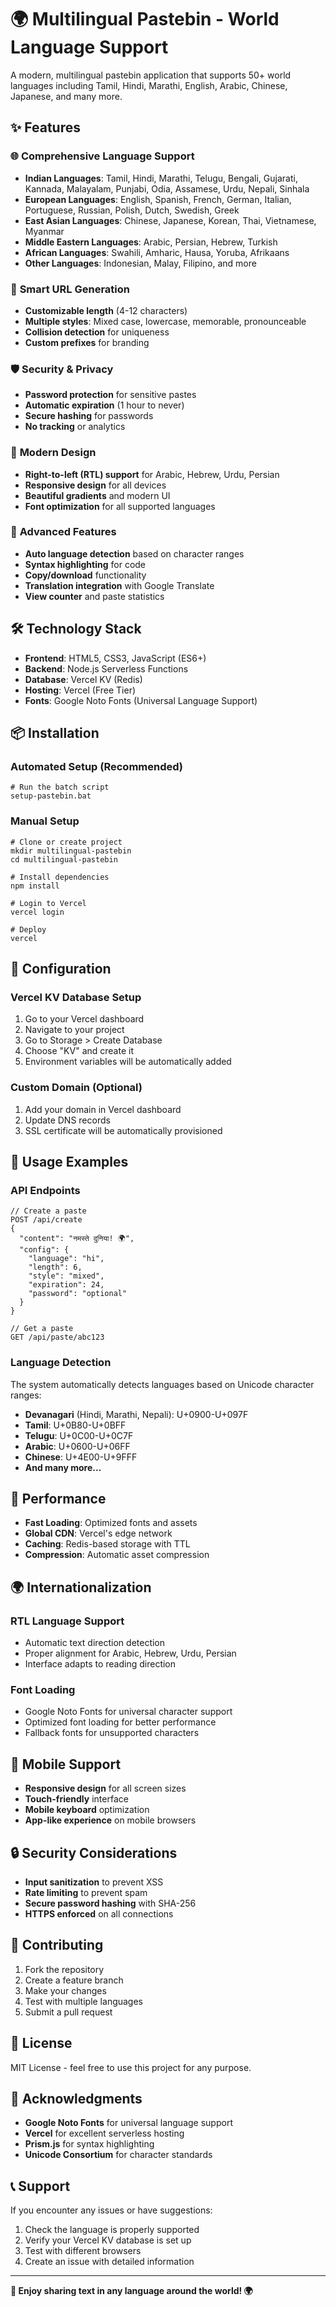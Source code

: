 # 🌍 Multilingual Pastebin - World Language Support

A modern, multilingual pastebin application that supports 50+ world languages including Tamil, Hindi, Marathi, English, Arabic, Chinese, Japanese, and many more.

## ✨ Features

### 🌐 **Comprehensive Language Support**
- **Indian Languages**: Tamil, Hindi, Marathi, Telugu, Bengali, Gujarati, Kannada, Malayalam, Punjabi, Odia, Assamese, Urdu, Nepali, Sinhala
- **European Languages**: English, Spanish, French, German, Italian, Portuguese, Russian, Polish, Dutch, Swedish, Greek
- **East Asian Languages**: Chinese, Japanese, Korean, Thai, Vietnamese, Myanmar
- **Middle Eastern Languages**: Arabic, Persian, Hebrew, Turkish
- **African Languages**: Swahili, Amharic, Hausa, Yoruba, Afrikaans
- **Other Languages**: Indonesian, Malay, Filipino, and more

### 🔗 **Smart URL Generation**
- **Customizable length** (4-12 characters)
- **Multiple styles**: Mixed case, lowercase, memorable, pronounceable
- **Collision detection** for uniqueness
- **Custom prefixes** for branding

### 🛡️ **Security & Privacy**
- **Password protection** for sensitive pastes
- **Automatic expiration** (1 hour to never)
- **Secure hashing** for passwords
- **No tracking** or analytics

### 🎨 **Modern Design**
- **Right-to-left (RTL) support** for Arabic, Hebrew, Urdu, Persian
- **Responsive design** for all devices
- **Beautiful gradients** and modern UI
- **Font optimization** for all supported languages

### 🚀 **Advanced Features**
- **Auto language detection** based on character ranges
- **Syntax highlighting** for code
- **Copy/download** functionality
- **Translation integration** with Google Translate
- **View counter** and paste statistics

## 🛠️ **Technology Stack**

- **Frontend**: HTML5, CSS3, JavaScript (ES6+)
- **Backend**: Node.js Serverless Functions
- **Database**: Vercel KV (Redis)
- **Hosting**: Vercel (Free Tier)
- **Fonts**: Google Noto Fonts (Universal Language Support)

## 📦 **Installation**

### **Automated Setup (Recommended)**
```
# Run the batch script
setup-pastebin.bat
```

### **Manual Setup**
```
# Clone or create project
mkdir multilingual-pastebin
cd multilingual-pastebin

# Install dependencies
npm install

# Login to Vercel
vercel login

# Deploy
vercel
```

## 🌟 **Configuration**

### **Vercel KV Database Setup**
1. Go to your Vercel dashboard
2. Navigate to your project
3. Go to Storage > Create Database
4. Choose "KV" and create it
5. Environment variables will be automatically added

### **Custom Domain (Optional)**
1. Add your domain in Vercel dashboard
2. Update DNS records
3. SSL certificate will be automatically provisioned

## 🔧 **Usage Examples**

### **API Endpoints**
```
// Create a paste
POST /api/create
{
  "content": "नमस्ते दुनिया! 🌍",
  "config": {
    "language": "hi",
    "length": 6,
    "style": "mixed",
    "expiration": 24,
    "password": "optional"
  }
}

// Get a paste
GET /api/paste/abc123
```

### **Language Detection**
The system automatically detects languages based on Unicode character ranges:
- **Devanagari** (Hindi, Marathi, Nepali): U+0900-U+097F
- **Tamil**: U+0B80-U+0BFF  
- **Telugu**: U+0C00-U+0C7F
- **Arabic**: U+0600-U+06FF
- **Chinese**: U+4E00-U+9FFF
- **And many more...**

## 🎯 **Performance**

- **Fast Loading**: Optimized fonts and assets
- **Global CDN**: Vercel's edge network
- **Caching**: Redis-based storage with TTL
- **Compression**: Automatic asset compression

## 🌍 **Internationalization**

### **RTL Language Support**
- Automatic text direction detection
- Proper alignment for Arabic, Hebrew, Urdu, Persian
- Interface adapts to reading direction

### **Font Loading**
- Google Noto Fonts for universal character support
- Optimized font loading for better performance
- Fallback fonts for unsupported characters

## 📱 **Mobile Support**

- **Responsive design** for all screen sizes
- **Touch-friendly** interface
- **Mobile keyboard** optimization
- **App-like experience** on mobile browsers

## 🔒 **Security Considerations**

- **Input sanitization** to prevent XSS
- **Rate limiting** to prevent spam
- **Secure password hashing** with SHA-256
- **HTTPS enforced** on all connections

## 🤝 **Contributing**

1. Fork the repository
2. Create a feature branch
3. Make your changes
4. Test with multiple languages
5. Submit a pull request

## 📄 **License**

MIT License - feel free to use this project for any purpose.

## 🙏 **Acknowledgments**

- **Google Noto Fonts** for universal language support
- **Vercel** for excellent serverless hosting
- **Prism.js** for syntax highlighting
- **Unicode Consortium** for character standards

## 📞 **Support**

If you encounter any issues or have suggestions:
1. Check the language is properly supported
2. Verify your Vercel KV database is set up
3. Test with different browsers
4. Create an issue with detailed information

---

**🎉 Enjoy sharing text in any language around the world! 🌍**
